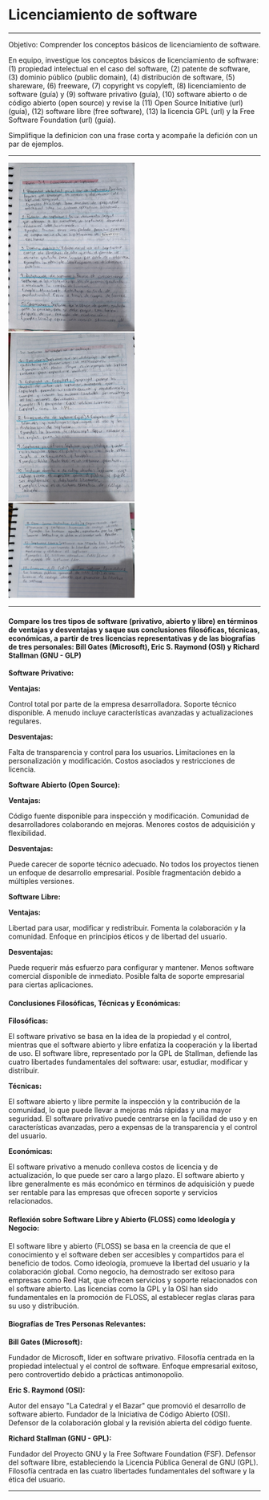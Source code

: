 # Licenciamiento de software

----
Objetivo: Comprender los conceptos básicos de licenciamiento de software.

En equipo, investigue los conceptos básicos de licenciamiento de software: (1) propiedad intelectual en el caso del software, (2) patente de software, (3) dominio público (public domain), (4) distribución de software, (5) shareware, (6) freeware, (7) copyright vs copyleft, (8) licenciamiento de software (guía) y (9) software privativo (guía), (10) software abierto o de código abierto (open source) y revise la (11) Open Source Initiative (url) (guía), (12) software libre (free software), (13) la licencia GPL (url) y la Free Software Foundation (url) (guía). 

Simplifique la definicion con una frase corta y acompañe la defición con un par de ejemplos.

---

<img src="https://github.com/EuniceGallegos/Informatica-1/blob/main/Images/practica10.jpg" alt="ejemplo" width="50%"/>
<img src="https://github.com/EuniceGallegos/Informatica-1/blob/main/Images/practica10.1.jpg" alt="ejemplo" width="50%"/>
<img src="https://github.com/EuniceGallegos/Informatica-1/blob/main/Images/practica10.2.jpg" alt="ejemplo" width="50%"/>

---

#### Compare los tres tipos de software (privativo, abierto y libre) en términos de ventajas y desventajas y saque sus conclusiones filosóficas, técnicas, económicas, a partir de tres licencias representativas y de las biografías de tres personales: Bill Gates (Microsoft), Eric S. Raymond (OSI) y Richard Stallman (GNU - GLP)

**Software Privativo:**

**Ventajas:** 

Control total por parte de la empresa desarrolladora.
Soporte técnico disponible.
A menudo incluye características avanzadas y actualizaciones regulares.

**Desventajas:**

Falta de transparencia y control para los usuarios.
Limitaciones en la personalización y modificación.
Costos asociados y restricciones de licencia.

**Software Abierto (Open Source):**

**Ventajas:**

Código fuente disponible para inspección y modificación.
Comunidad de desarrolladores colaborando en mejoras.
Menores costos de adquisición y flexibilidad.

**Desventajas:**

Puede carecer de soporte técnico adecuado.
No todos los proyectos tienen un enfoque de desarrollo empresarial.
Posible fragmentación debido a múltiples versiones.

**Software Libre:**

**Ventajas:**

Libertad para usar, modificar y redistribuir.
Fomenta la colaboración y la comunidad.
Enfoque en principios éticos y de libertad del usuario.

**Desventajas:**

Puede requerir más esfuerzo para configurar y mantener.
Menos software comercial disponible de inmediato.
Posible falta de soporte empresarial para ciertas aplicaciones.

#### Conclusiones Filosóficas, Técnicas y Económicas:

**Filosóficas:**

El software privativo se basa en la idea de la propiedad y el control, mientras que el software abierto y libre enfatiza la cooperación y la libertad de uso.
El software libre, representado por la GPL de Stallman, defiende las cuatro libertades fundamentales del software: usar, estudiar, modificar y distribuir.

**Técnicas:**

El software abierto y libre permite la inspección y la contribución de la comunidad, lo que puede llevar a mejoras más rápidas y una mayor seguridad.
El software privativo puede centrarse en la facilidad de uso y en características avanzadas, pero a expensas de la transparencia y el control del usuario.

**Económicas:**

El software privativo a menudo conlleva costos de licencia y de actualización, lo que puede ser caro a largo plazo.
El software abierto y libre generalmente es más económico en términos de adquisición y puede ser rentable para las empresas que ofrecen soporte y servicios relacionados.

#### Reflexión sobre Software Libre y Abierto (FLOSS) como Ideología y Negocio:

El software libre y abierto (FLOSS) se basa en la creencia de que el conocimiento y el software deben ser accesibles y compartidos para el beneficio de todos.
Como ideología, promueve la libertad del usuario y la colaboración global.
Como negocio, ha demostrado ser exitoso para empresas como Red Hat, que ofrecen servicios y soporte relacionados con el software abierto.
Las licencias como la GPL y la OSI han sido fundamentales en la promoción de FLOSS, al establecer reglas claras para su uso y distribución.

#### Biografías de Tres Personas Relevantes:

**Bill Gates (Microsoft):**

Fundador de Microsoft, líder en software privativo.
Filosofía centrada en la propiedad intelectual y el control de software.
Enfoque empresarial exitoso, pero controvertido debido a prácticas antimonopolio.

**Eric S. Raymond (OSI):**

Autor del ensayo "La Catedral y el Bazar" que promovió el desarrollo de software abierto.
Fundador de la Iniciativa de Código Abierto (OSI).
Defensor de la colaboración global y la revisión abierta del código fuente.

**Richard Stallman (GNU - GPL):**

Fundador del Proyecto GNU y la Free Software Foundation (FSF).
Defensor del software libre, estableciendo la Licencia Pública General de GNU (GPL).
Filosofía centrada en las cuatro libertades fundamentales del software y la ética del usuario.

----

